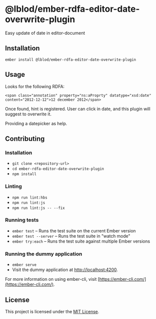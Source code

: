 @lblod/ember-rdfa-editor-date-overwrite-plugin
==============================================================================

Easy update of date in editor-document

Installation
------------------------------------------------------------------------------

```
ember install @lblod/ember-rdfa-editor-date-overwrite-plugin
```


Usage
------------------------------------------------------------------------------

Looks for the following RDFA:
```
<span class="annotation" property="ns:aProprty" datatype="xsd:date" content="2012-12-12">12 december 2012</span>
```
Once found, hint is registered. User can click in date, and this plugin will suggest to overwrite it.

Providing a datepicker as help.


Contributing
------------------------------------------------------------------------------

### Installation

* `git clone <repository-url>`
* `cd ember-rdfa-editor-date-overwrite-plugin`
* `npm install`

### Linting

* `npm run lint:hbs`
* `npm run lint:js`
* `npm run lint:js -- --fix`

### Running tests

* `ember test` – Runs the test suite on the current Ember version
* `ember test --server` – Runs the test suite in "watch mode"
* `ember try:each` – Runs the test suite against multiple Ember versions

### Running the dummy application

* `ember serve`
* Visit the dummy application at [http://localhost:4200](http://localhost:4200).

For more information on using ember-cli, visit [https://ember-cli.com/](https://ember-cli.com/).

License
------------------------------------------------------------------------------

This project is licensed under the [MIT License](LICENSE.md).
